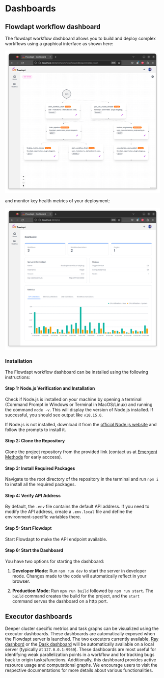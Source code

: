 # Dashboards

## Flowdapt workflow dashboard

The flowdapt workflow dashboard allows you to build and deploy complex workflows using a graphical interface as shown here:

![Flowdapt workflow dashboard](../../assets/dashboard_workflow.png)

and monitor key health metrics of your deployment:

![Flowdapt workflow dashboard](../../assets/dashboard_metrics.png)


### Installation

The Flowdapt workflow dashboard can be installed using the following instructions:

#### Step 1: Node.js Verification and Installation

Check if Node.js is installed on your machine by opening a terminal (Command Prompt in Windows or Terminal in MacOS/Linux) and running the command `node -v`. This will display the version of Node.js installed. If successful, you should see output like `v18.15.0`.

If Node.js is not installed, download it from the [official Node.js website](https://nodejs.org/en/download/) and follow the prompts to install it.

#### Step 2: Clone the Repository

Clone the project repository from the provided link (contact us at [Emergent Methods](mailto:contact@emergentmethods.ai) for early acccess).

#### Step 3: Install Required Packages

Navigate to the root directory of the repository in the terminal and run `npm i` to install all the required packages.

#### Step 4: Verify API Address

By default, the `.env` file contains the default API address. If you need to modify the API address, create a `.env.local` file and define the environment-specific variables there.

#### Step 5: Start Flowdapt

Start Flowdapt to make the API endpoint available.

#### Step 6: Start the Dashboard

You have two options for starting the dashboard:

1. **Developer Mode:** Run `npm run dev` to start the server in developer mode. Changes made to the code will automatically reflect in your browser.

2. **Production Mode:** Run `npm run build` followed by `npm run start`. The `build` command creates the build for the project, and the `start` command serves the dashboard on a http port.


## Executor dashboards

Deeper cluster specific metrics and task graphs can be visualized using the executor dashboards. These dashboards are automatically exposed when the Flowdapt server is launched. The two executors currently available, [Ray dashbord](https://docs.ray.io/en/latest/ray-core/ray-dashboard.html) or the [Dask dashboard](https://docs.dask.org/en/stable/dashboard.html) will be automatically available on a local server (typically at `127.0.0.1:9969`). These dashboards are most useful for identifying weak parallelization points in a workflow and for tracking bugs back to origin tasks/functions. Additionally, this dashboard provides active resource usage and computational graphs. We encourage users to visit the respective documentations for more details about various functionalities.